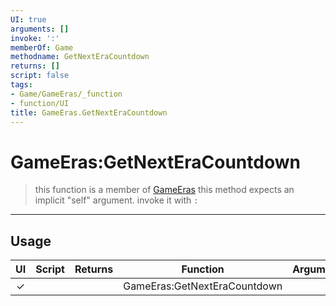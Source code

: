 ```yaml
---
UI: true
arguments: []
invoke: ':'
memberOf: Game
methodname: GetNextEraCountdown
returns: []
script: false
tags:
- Game/GameEras/_function
- function/UI
title: GameEras.GetNextEraCountdown
---
```

# GameEras:GetNextEraCountdown
> this function is a member of [GameEras](civ-6/lua/GameEras.md)
> this method expects an implicit "self" argument. invoke it with `:`
-----
## Usage
|  UI | Script | Returns | Function | Arguments |
|:---:|:------:|-------:|:--------:|:---------|
|✓| ||GameEras:GetNextEraCountdown||
